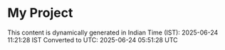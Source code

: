 # My Project

This content is dynamically generated in Indian Time (IST): 2025-06-24 11:21:28 IST
Converted to UTC: 2025-06-24 05:51:28 UTC
